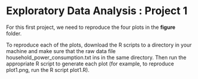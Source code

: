 # Exploratory Data Analysis : Project 1

For this first project, we need to reproduce the four plots in the **figure** folder. 

To reproduce each of the plots, download the R scripts to a directory in your machine and make sure that the raw data 
file household_power_consumption.txt ins in the same directory.
Then run the appropriate R script to generate each plot (for example, to reproduce plot1.png, run the R script plot1.R). 
